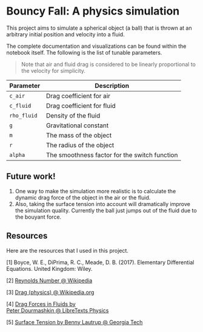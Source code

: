 # Bouncy Fall: A physics simulation
This project aims to simulate a spherical object (a ball) that is thrown at an arbitrary initial position and velocity into a fluid.

The complete documentation and visualizations can be found within the notebook itself. The following is the list of tunable parameters.

> Note that air and fluid drag is considered to be linearly proportional to the velocity for simplicity.

| Parameter | Description |
| --------- | ----------- |
| `c_air`   | Drag coefficient for air |
| `c_fluid` | Drag coefficient for fluid |
| `rho_fluid` | Density of the fluid |
| `g` | Gravitational constant |
| `m` | The mass of the object |
| `r` | The radius of the object |
| `alpha` | The smoothness factor for the switch function |

## Future work!
1. One way to make the simulation more realistic is to calculate the dynamic drag force of the object in the air or the fluid.
1. Also, taking the surface tension into account will dramatically improve the simulation quality. Currently the ball just jumps out of the fluid due to the bouyant force.

## Resources
Here are the resources that I used in this project.

[1] Boyce, W. E., DiPrima, R. C., Meade, D. B. (2017). Elementary Differential Equations. United Kingdom: Wiley.

[2] [Reynolds Number @ Wikipedia](https://en.wikipedia.org/wiki/Reynolds_number)

[3] [Drag (physics) @ Wikipedia.org](https://en.wikipedia.org/wiki/Drag_(physics))

[4] [Drag Forces in Fluids by  
Peter Dourmashkin @ LibreTexts Physics](https://phys.libretexts.org/Bookshelves/Classical_Mechanics/Classical_Mechanics_(Dourmashkin)/08%3A_Applications_of_Newtons_Second_Law/8.06%3A_Drag_Forces_in_Fluids)

[5] [Surface Tension by Benny Lautrup @ Georgia Tech](https://cns.gatech.edu/~predrag/GTcourses/PHYS-4421-04/lautrup/7.7/surface.pdf)



